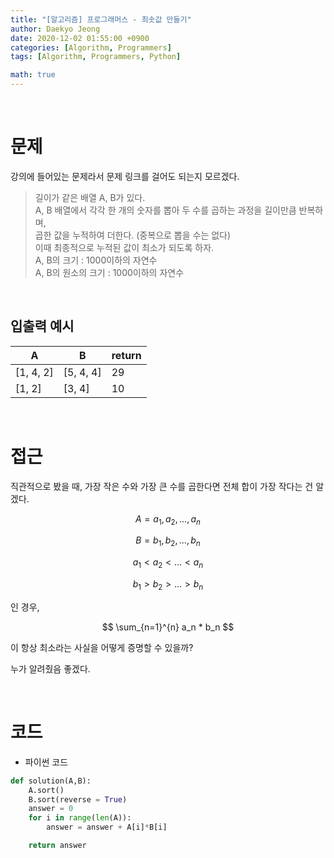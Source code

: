 ```yaml
---
title: "[알고리즘] 프로그래머스 - 최솟값 만들기"
author: Daekyo Jeong
date: 2020-12-02 01:55:00 +0900
categories: [Algorithm, Programmers]
tags: [Algorithm, Programmers, Python]

math: true
---
```



<br/>

# **문제**

강의에 들어있는 문제라서 문제 링크를 걸어도 되는지 모르겠다.

> 길이가 같은 배열 A, B가 있다.   
> A, B 배열에서 각각 한 개의 숫자를 뽑아 두 수를 곱하는 과정을 길이만큼 반복하며,   
> 곱한 값을 누적하여 더한다. (중복으로 뽑을 수는 없다)   
> 이때 최종적으로 누적된 값이 최소가 되도록 하자.   
> A, B의 크기 : 1000이하의 자연수           
> A, B의 원소의 크기 : 1000이하의 자연수      


<br/>

## **입출력 예시**



| A    | B   | return |
|----------|--------|---------|
| [1, 4, 2]  | [5, 4, 4]  | 29 |
| [1, 2]  | [3, 4] | 10  |



<br/>

# **접근**

직관적으로 봤을 때, 가장 작은 수와 가장 큰 수를 곱한다면 전체 합이 가장 작다는 건 알겠다.   

$$
A = {a_1, a_2, ..., a_n}
$$

$$
B = {b_1, b_2, ..., b_n}
$$

$$
a_1 < a_2 < ... < a_n
$$

$$
b_1 > b_2 > ... > b_n
$$    

인 경우,   

$$
\sum_{n=1}^{n} a_n * b_n
$$   

이 항상 최소라는 사실을 어떻게 증명할 수 있을까?   

누가 알려줬음 좋겠다.   




<br/>

# **코드**

- 파이썬 코드   

```py
def solution(A,B):
    A.sort()
    B.sort(reverse = True)
    answer = 0
    for i in range(len(A)):
        answer = answer + A[i]*B[i]

    return answer
```

<br/>
